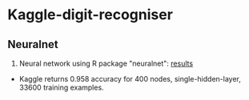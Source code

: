 # Kaggle-digit-recogniser

## Neuralnet
1. Neural network using R package "neuralnet": [results](http://htmlpreview.github.com/?https://github.com/dinoleekl/Kaggle-digit-recogniser/blob/master/simplePrediction.html)
  * Kaggle returns 0.958 accuracy for 400 nodes, single-hidden-layer, 33600 training examples.
